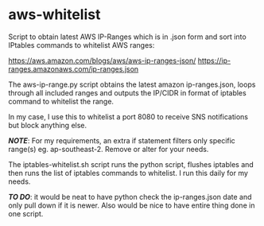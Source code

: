 # aws-whitelist
Script to obtain latest AWS IP-Ranges which is in .json form and sort into IPtables commands to whitelist AWS ranges:

https://aws.amazon.com/blogs/aws/aws-ip-ranges-json/
https://ip-ranges.amazonaws.com/ip-ranges.json

The aws-ip-range.py script obtains the latest amazon ip-ranges.json, loops through all included ranges and outputs the IP/CIDR in format of iptables command to whitelist the range. 

In my case, I use this to whitelist a port 8080 to receive SNS notifications but block anything else.

***NOTE***: For my requirements, an extra if statement filters only specific range(s) eg. ap-southeast-2. Remove or alter for your needs.

The iptables-whitelist.sh script runs the python script, flushes iptables and then runs the list of iptables commands to whitelist. I run this daily for my needs.

***TO DO***: it would be neat to have python check the ip-ranges.json date and only pull down if it is newer. Also would be nice to have entire thing done in one script.
